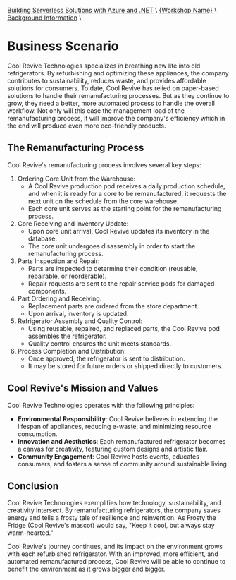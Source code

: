 [Building Serverless Solutions with Azure and .NET](https://github.com/TaleLearnCode/BuildingServerlessSolutions) \ [{Workshop Name}](..\README.md) \ [Background Information](README.md) \

# Business Scenario

Cool Revive Technologies specializes in breathing new life into old refrigerators. By refurbishing and optimizing these appliances, the company contributes to sustainability, reduces waste, and provides affordable solutions for consumers. To date, Cool Revive has relied on paper-based solutions to handle their remanufacturing processes. But as they continue to grow, they need a better, more automated process to handle the overall workflow. Not only will this ease the management load of the remanufacturing process, it will improve the company's efficiency which in the end will produce even more eco-friendly products.

## The Remanufacturing Process

Cool Revive's remanufacturing process involves several key steps:

1. Ordering Core Unit from the Warehouse:
   - A Cool Revive production pod receives a daily production schedule, and when it is ready for a core to be remanufactured, it requests the next unit on the schedule from the core warehouse.
   - Each core unit serves as the starting point for the remanufacturing process.
2. Core Receiving and Inventory Update:
   - Upon core unit arrival, Cool Revive updates its inventory in the database.
   - The core unit undergoes disassembly in order to start the remanufacturing process.
3. Parts Inspection and Repair:
   - Parts are inspected to determine their condition (reusable, repairable, or reorderable).
   - Repair requests are sent to the repair service pods for damaged components.
4. Part Ordering and Receiving:
   - Replacement parts are ordered from the store department.
   - Upon arrival, inventory is updated.
5. Refrigerator Assembly and Quality Control:
   - Using reusable, repaired, and replaced parts, the Cool Revive pod assembles the refrigerator.
   - Quality control ensures the unit meets standards.
6. Process Completion and Distribution:
   - Once approved, the refrigerator is sent to distribution.
   - It may be stored for future orders or shipped directly to customers.

## Cool Revive's Mission and Values

Cool Revive Technologies operates with the following principles:

- **Environmental Responsibility**: Cool Revive believes in extending the lifespan of appliances, reducing e-waste, and minimizing resource consumption.
- **Innovation and Aesthetics**: Each remanufactured refrigerator becomes a canvas for creativity, featuring custom designs and artistic flair.
- **Community Engagement**: Cool Revive hosts events, educates consumers, and fosters a sense of community around sustainable living.

## Conclusion

Cool Revive Technologies exemplifies how technology, sustainability, and creativity intersect. By remanufacturing refrigerators, the company saves energy and tells a frosty tale of resilience and reinvention. As Frosty the Fridge (Cool Revive's mascot) would say, "Keep it cool, but always stay warm-hearted."

Cool Revive's journey continues, and its impact on the environment grows with each refurbished refrigerator. With an improved, more efficient, and automated remanufactured process, Cool Revive will be able to continue to benefit the environment as it grows bigger and bigger.